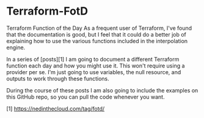 # Terraform-FotD
Terraform Function of the Day
As a frequent user of Terraform, I've found that the documentation is good, but I feel that it could do a better job of explaining how to use the various functions included in the interpolation engine. 

In a series of [posts][1] I am going to document a different Terraform function each day and how you might use it. This won't require using a provider per se. I'm just going to use variables, the null resource, and outputs to work through these functions. 

During the course of these posts I am also going to include the examples on this GitHub repo, so you can pull the code whenever you want.

[1] https://nedinthecloud.com/tag/fotd/